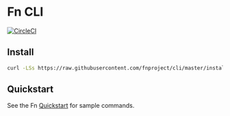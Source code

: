 # Fn CLI
[![CircleCI](https://circleci.com/gh/fnproject/cli.svg?style=svg)](https://circleci.com/gh/fnproject/cli)

## Install

```sh
curl -LSs https://raw.githubusercontent.com/fnproject/cli/master/install | sh
```

## Quickstart

See the Fn [Quickstart](https://github.com/fnproject/fn/blob/master/README.md) for sample commands.
